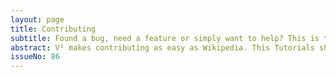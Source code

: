 ```yaml
---
layout: page
title: Contributing
subtitle: Found a bug, need a feature or simply want to help? This is the place ...
abstract: V² makes contributing as easy as Wikipedia. This Tutorials shows you in simple steps how to do.
issueNo: 86
---
```

